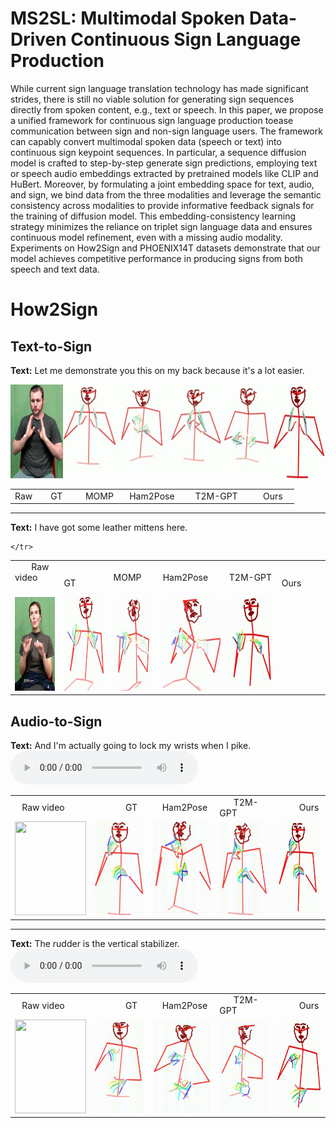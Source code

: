 # MS2SL: Multimodal Spoken Data-Driven Continuous Sign Language Production
While current sign language translation technology has made significant strides, there is still no viable solution for generating sign sequences directly from spoken content, e.g., text or speech. 
In this paper, we propose a unified framework for continuous sign language production toease communication between sign and non-sign language users. The framework can capably convert multimodal 
spoken data (speech or text) into continuous sign keypoint sequences. In particular, a sequence diffusion model is crafted to step-by-step generate sign predictions, employing text or speech audio 
embeddings extracted by pretrained models like CLIP and HuBert. Moreover, by formulating a joint embedding space for text, audio, and sign, we bind data from the three modalities and leverage the 
semantic consistency across modalities to provide informative feedback signals for the training of diffusion model. This embedding-consistency learning strategy minimizes the reliance on triplet 
sign language data and ensures continuous model refinement, even with a missing audio modality. Experiments on How2Sign and PHOENIX14T datasets demonstrate that our model achieves competitive 
performance in producing signs from both speech and text data.

# How2Sign
## Text-to-Sign
**Text:** Let me demonstrate you this on my back because it's a lot easier.

<table style="width: 100%; margin-left: auto; margin-right: auto;">
    <tr>
    	<td> Raw </td>
    	<td> &nbsp;&nbsp;&nbsp; GT  &nbsp;&nbsp;</td>
	<td> &nbsp;&nbsp; MOMP &nbsp;</td>
	<td> &nbsp;Ham2Pose &nbsp;</td>
	<td> &nbsp;&nbsp;  T2M-GPT &nbsp;&nbsp;</td>
	<td> &nbsp;&nbsp;&nbsp; Ours &nbsp;&nbsp;</td>
    </tr>
    <tr>
    	<img src="samples/g0iPSnQt6w_14-1-rgb_front/-g0iPSnQt6w_14-1-rgb_front.webp" width="984" height="150" alt="WebP Image">
	<!--
	<td><img src="samples/g0iPSnQt6w_14-1-rgb_front/g0iPSnQt6w_14-1-rgb_front.gif" width="114" height="150"></td>
    	<td><img src="samples/g0iPSnQt6w_14-1-rgb_front/gt--g0iPSnQt6w_14-1-rgb_front.gif" width="114" height="150"></td>
    	<td><img src="samples/g0iPSnQt6w_14-1-rgb_front/ham2pose--g0iPSnQt6w_14-1-rgb_front_slow.gif" width="114" height="150"></td>
	<td><img src="samples/g0iPSnQt6w_14-1-rgb_front/t2m-gpt--g0iPSnQt6w_14-1-rgb_front_slow.gif" width="114" height="150"></td>
	<td><img src="samples/g0iPSnQt6w_14-1-rgb_front/ms2sl--g0iPSnQt6w_14-1-rgb_front_slow.gif" width="114" height="150"></td>
	 -->
    </tr>
	   
</table>

-------------------------------------------------------------------------------------------------------------------------------------------------------------------------------------------------------------

**Text:** I have got some leather mittens here.

<table style="width: 100%; margin-left: auto; margin-right: auto;">
    <tr>
    	<td> &nbsp;&nbsp;&nbsp; &nbsp;&nbsp;&nbsp;Raw video  &nbsp;&nbsp;&nbsp; &nbsp;&nbsp;&nbsp;</td>
    	<td> &nbsp;&nbsp;&nbsp;&nbsp;&nbsp;&nbsp;&nbsp;&nbsp;&nbsp;&nbsp;&nbsp;&nbsp; GT  &nbsp;&nbsp;&nbsp; &nbsp;&nbsp;&nbsp;&nbsp;&nbsp;</td>
	<td> &nbsp;&nbsp;&nbsp;&nbsp;&nbsp;&nbsp;&nbsp;&nbsp;&nbsp;&nbsp; MOMP &nbsp;&nbsp;&nbsp;&nbsp;&nbsp;&nbsp;</td>
	<td> &nbsp;&nbsp;&nbsp; &nbsp;&nbsp;&nbsp;&nbsp;&nbsp;&nbsp; Ham2Pose &nbsp;&nbsp;&nbsp;&nbsp;&nbsp;&nbsp;</td>
	<td> &nbsp;&nbsp;&nbsp;&nbsp;&nbsp; &nbsp;&nbsp;&nbsp;&nbsp;&nbsp;&nbsp; T2M-GPT &nbsp;&nbsp;&nbsp;&nbsp;&nbsp;&nbsp;</td>
	<td> &nbsp;&nbsp;&nbsp;&nbsp;&nbsp;&nbsp;&nbsp;&nbsp;&nbsp;&nbsp;&nbsp;&nbsp; Ours &nbsp;&nbsp;&nbsp;&nbsp;&nbsp;&nbsp;</td>
    </tr>
    <tr>
    	<td><img src="samples/fzOH00UZg84_2-8-rgb_front/fzOH00UZg84_2-8-rgb_front.gif" width="114" height="150"></td>
    	<td><img src="samples/fzOH00UZg84_2-8-rgb_front/gt-fzOH00UZg84_2-8-rgb_front.gif" width="114" height="150"></td>
    	<td><img src="samples/fzOH00UZg84_2-8-rgb_front/ham2pose-fzOH00UZg84_2-8-rgb_front_slow.gif" width="114" height="150"></td>
	<td><img src="samples/fzOH00UZg84_2-8-rgb_front/t2m-gpt-fzOH00UZg84_2-8-rgb_front_slow.gif" width="114" height="150"></td>
	<td><img src="samples/fzOH00UZg84_2-8-rgb_front/ms2sl-fzOH00UZg84_2-8-rgb_front_slow.gif" width="114" height="150"></td>

    </tr>
</table>


## Audio-to-Sign

**Text:** And I'm actually going to lock my wrists when I pike.
<audio src="./samples/-g0iPSnQt6w_12-1-rgb_front/-g0iPSnQt6w_12-1-rgb_front.mp3" controls style="width: 300px;" type="audio/mpeg"></audio>
<table style="width: 100%; margin-left: auto; margin-right: auto;">
    <tr>
    	<td> &nbsp;&nbsp;&nbsp;Raw video </td>
    	<td> &nbsp;&nbsp;&nbsp;&nbsp;&nbsp;&nbsp;&nbsp;&nbsp;&nbsp;&nbsp;&nbsp;&nbsp; GT </td>
	<td> &nbsp;&nbsp;&nbsp; Ham2Pose </td>
	<td> &nbsp;&nbsp;&nbsp;&nbsp;&nbsp; T2M-GPT </td>
	<td> &nbsp;&nbsp;&nbsp;&nbsp;&nbsp;&nbsp;&nbsp;&nbsp;&nbsp; Ours </td>
    </tr>
    <tr>
    	<td><img src="samples/-g0iPSnQt6w_12-1-rgb_front/-g0iPSnQt6w_12-1-rgb_front.gif" width="114" height="150"></td>
    	<td><img src="samples/-g0iPSnQt6w_12-1-rgb_front/gt--g0iPSnQt6w_12-1-rgb_front.gif" width="114" height="150"></td>
    	<td><img src="samples/-g0iPSnQt6w_12-1-rgb_front/ham2pose--g0iPSnQt6w_12-1-rgb_front_slow.gif" width="114" height="150"></td>
	<td><img src="samples/-g0iPSnQt6w_12-1-rgb_front/t2m-gpt--g0iPSnQt6w_12-1-rgb_front_slow.gif" width="114" height="150"></td>
	<td><img src="samples/-g0iPSnQt6w_12-1-rgb_front/ms2sl--g0iPSnQt6w_12-1-rgb_front_slow.gif" width="114" height="150"></td>
    </tr>
</table>


-------------------------------------------------------------------------------------------------------------------------------------------------------------------------------------------------------------

**Text:** The rudder is the vertical stabilizer.
<audio src="./samples/-fZc293MpJk_6-1-rgb_front/-fZc293MpJk_6-1-rgb_front.mp3" controls style="width: 300px;" type="audio/mpeg"></audio>

<table style="width: 100%; margin-left: auto; margin-right: auto;">
    <tr>
    	<td> &nbsp;&nbsp;&nbsp;Raw video </td>
    	<td> &nbsp;&nbsp;&nbsp;&nbsp;&nbsp;&nbsp;&nbsp;&nbsp;&nbsp;&nbsp;&nbsp;&nbsp; GT </td>
	<td> &nbsp;&nbsp;&nbsp; Ham2Pose </td>
	<td> &nbsp;&nbsp;&nbsp;&nbsp;&nbsp; T2M-GPT </td>
	<td> &nbsp;&nbsp;&nbsp;&nbsp;&nbsp;&nbsp;&nbsp;&nbsp;&nbsp; Ours </td>
    </tr>
    <tr>
    	<td><img src="samples/-fZc293MpJk_6-1-rgb_front/-fZc293MpJk_6-1-rgb_front.gif" width="114" height="150"></td>
    	<td><img src="samples/-fZc293MpJk_6-1-rgb_front/gt--fZc293MpJk_6-1-rgb_front.gif" width="114" height="150"></td>
    	<td><img src="samples/-fZc293MpJk_6-1-rgb_front/ham2pose--fZc293MpJk_6-1-rgb_front_slow.gif" width="114" height="150"></td>
	<td><img src="samples/-fZc293MpJk_6-1-rgb_front/t2m-gpt--fZc293MpJk_6-1-rgb_front_slow.gif" width="114" height="150"></td>
	<td><img src="samples/-fZc293MpJk_6-1-rgb_front/ms2sl--fZc293MpJk_6-1-rgb_front_slow.gif" width="114" height="150"></td>
    </tr>
</table>
